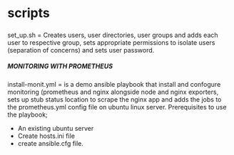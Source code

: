 # scripts
#####
set_up.sh = Creates users, user directories, user groups and adds each user to respective group, sets appropriate permissions to isolate users (separation of concerns) and sets user password.

#####    MONITORING WITH PROMETHEUS    #####
install-monit.yml = is a demo ansible playbook that install and confogure monitoring (prometheus and nginx alongside node and nginx exporters, sets up stub status location to scrape the nginx app and adds the jobs to the prometheus.yml config file on ubuntu linux server.
Prerequisites to use the playbook;
- An existing ubuntu server
- Create hosts.ini file
- create ansible.cfg file.
